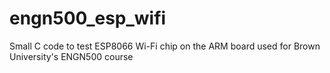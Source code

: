 # engn500_esp_wifi
Small C code to test ESP8066 Wi-Fi chip on the ARM board used for Brown University's ENGN500 course
